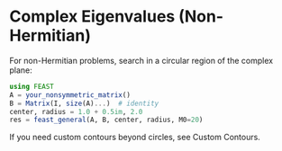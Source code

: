 # Complex Eigenvalues (Non-Hermitian)

For non-Hermitian problems, search in a circular region of the complex plane:

```julia
using FEAST
A = your_nonsymmetric_matrix()
B = Matrix(I, size(A)...)  # identity
center, radius = 1.0 + 0.5im, 2.0
res = feast_general(A, B, center, radius, M0=20)
```

If you need custom contours beyond circles, see Custom Contours.

